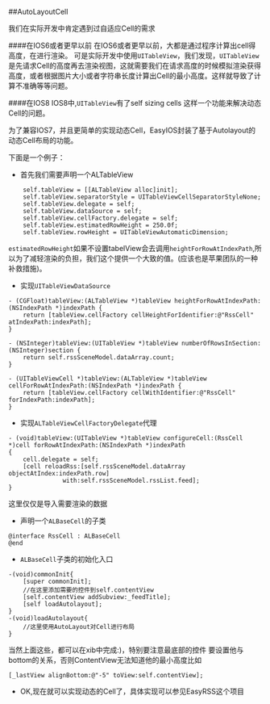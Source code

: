 
##AutoLayoutCell

我们在实际开发中肯定遇到过自适应Cell的需求

####在IOS6或者更早以前
在IOS6或者更早以前，大都是通过程序计算出cell得高度，在进行渲染。
可是实际开发中使用`UITableView`，我们发现，`UITableView`是先请求Cell的高度再去渲染视图，这就需要我们在请求高度的时候模拟渲染获得高度，或者根据图片大小或者字符串长度计算出Cell的最小高度。这样就导致了计算不准确等等问题。

####在IOS8
IOS8中,`UITableView`有了self sizing cells 这样一个功能来解决动态Cell的问题。

为了兼容IOS7，并且更简单的实现动态Cell，EasyIOS封装了基于Autolayout的动态Cell布局的功能。

下面是一个例子：

* 首先我们需要声明一个ALTableView
```
    self.tableView = [[ALTableView alloc]init];
    self.tableView.separatorStyle = UITableViewCellSeparatorStyleNone;
    self.tableView.delegate = self;
    self.tableView.dataSource = self;
    self.tableView.cellFactory.delegate = self;
    self.tableView.estimatedRowHeight = 250.0f; 
    self.tableView.rowHeight = UITableViewAutomaticDimension;
```
`estimatedRowHeight`如果不设置tabelView会去调用`heightForRowAtIndexPath`,所以为了减轻渲染的负担，我们这个提供一个大致的值。(应该也是苹果团队的一种补救措施)。
*  实现`UITableViewDataSource`

```
- (CGFloat)tableView:(ALTableView *)tableView heightForRowAtIndexPath:(NSIndexPath *)indexPath {
    return [tableView.cellFactory cellHeightForIdentifier:@"RssCell" atIndexPath:indexPath];
}

- (NSInteger)tableView:(UITableView *)tableView numberOfRowsInSection:(NSInteger)section {
    return self.rssSceneModel.dataArray.count;
}

- (UITableViewCell *)tableView:(ALTableView *)tableView cellForRowAtIndexPath:(NSIndexPath *)indexPath {
    return [tableView.cellFactory cellWithIdentifier:@"RssCell" forIndexPath:indexPath];
}
```

* 实现`ALTableViewCellFactoryDelegate`代理

```
- (void)tableView:(UITableView *)tableView configureCell:(RssCell *)cell forRowAtIndexPath:(NSIndexPath *)indexPath
{
    cell.delegate = self;
    [cell reloadRss:[self.rssSceneModel.dataArray objectAtIndex:indexPath.row]
               with:self.rssSceneModel.rssList.feed];
}
```
这里仅仅是导入需要渲染的数据

* 声明一个`ALBaseCell`的子类
```
@interface RssCell : ALBaseCell
@end
```

*  `ALBaseCell`子类的初始化入口

```
-(void)commonInit{
    [super commonInit];
    //在这里添加需要的控件到self.contentView
    [self.contentView addSubview:_feedTitle];
    [self loadAutolayout];
}
-(void)loadAutolayout{
    //这里使用AutoLayout对Cell进行布局
}
```
当然上面这些，都可以在xib中完成:)，特别要注意最底部的控件 要设置他与bottom的关系，否则ContentView无法知道他的最小高度比如
```
[_lastView alignBottom:@"-5" toView:self.contentView];
```
* OK,现在就可以实现动态的Cell了，具体实现可以参见EasyRSS这个项目

